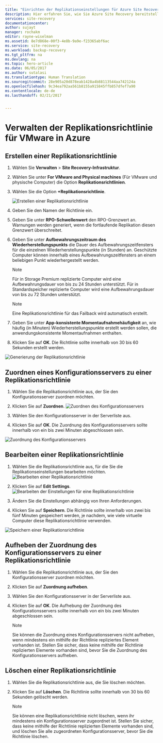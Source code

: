 ```yaml
---
title: "Einrichten der Replikationseinstellungen für Azure Site Recovery | Microsoft-Dokumentation"
description: Hier erfahren Sie, wie Sie Azure Site Recovery bereitstellen, um die Replikation, das Failover und die Wiederherstellung von virtuellen Hyper-V-Computern in VMM-Clouds nach Azure zu orchestrieren.
services: site-recovery
documentationcenter: 
author: sujayt
manager: rochakm
editor: rayne-wiselman
ms.assetid: 8e7d868e-00f3-4e8b-9a9e-f23365abf6ac
ms.service: site-recovery
ms.workload: backup-recovery
ms.tgt_pltfrm: na
ms.devlang: na
ms.topic: hero-article
ms.date: 06/05/2017
ms.author: sutalasi
ms.translationtype: Human Translation
ms.sourcegitcommit: 28e905a20d878eab1428a4b88113544aa742124a
ms.openlocfilehash: 9c34ea792aa561b8155a915845ffb857dfef7a90
ms.contentlocale: de-de
ms.lasthandoff: 02/21/2017


---
```

# <a name="manage-replication-policy-for-vmware-to-azure"></a>Verwalten der Replikationsrichtlinie für VMware in Azure


## <a name="create-a-replication-policy"></a>Erstellen einer Replikationsrichtlinie

1. Wählen Sie **Verwalten** > **Site Recovery-Infrastruktur**.
2. Wählen Sie unter **For VMware and Physical machines** (Für VMware und physische Computer) die Option **Replikationsrichtlinien**.
3. Wählen Sie die Option **+Replikationsrichtlinie**.

      ![Erstellen einer Replikationsrichtlinie](./media/site-recovery-setup-replication-settings-vmware/createpolicy.png)

4. Geben Sie den Namen der Richtlinie ein.

5. Geben Sie unter **RPO-Schwellenwert** den RPO-Grenzwert an. Warnungen werden generiert, wenn die fortlaufende Replikation diesen Grenzwert überschreitet.
6. Geben Sie unter **Aufbewahrungszeitraum des Wiederherstellungspunkts** die Dauer des Aufbewahrungszeitfensters für die einzelnen Wiederherstellungspunkte (in Stunden) an. Geschützte Computer können innerhalb eines Aufbewahrungszeitfensters an einem beliebigen Punkt wiederhergestellt werden.

    > [!NOTE]
    > Für in Storage Premium replizierte Computer wird eine Aufbewahrungsdauer von bis zu 24 Stunden unterstützt. Für in Standardspeicher replizierte Computer wird eine Aufbewahrungsdauer von bis zu 72 Stunden unterstützt.

    > [!NOTE]
    > Eine Replikationsrichtlinie für das Failback wird automatisch erstellt.

7. Geben Sie unter **App-konsistente Momentaufnahmehäufigkeit** an, wie häufig (in Minuten) Wiederherstellungspunkte erstellt werden sollen, die anwendungskonsistente Momentaufnahmen enthalten.

8. Klicken Sie auf **OK**. Die Richtlinie sollte innerhalb von 30 bis 60 Sekunden erstellt werden.

![Generierung der Replikationsrichtlinie](./media/site-recovery-setup-replication-settings-vmware/Creating-Policy.png)

## <a name="associate-a-configuration-server-with-a-replication-policy"></a>Zuordnen eines Konfigurationsservers zu einer Replikationsrichtlinie
1. Wählen Sie die Replikationsrichtlinie aus, der Sie den Konfigurationsserver zuordnen möchten.
2. Klicken Sie auf **Zuordnen**.
![Zuordnen des Konfigurationsservers](./media/site-recovery-setup-replication-settings-vmware/Associate-CS-1.PNG)

3. Wählen Sie den Konfigurationsserver in der Serverliste aus.
4. Klicken Sie auf **OK**. Die Zuordnung des Konfigurationsservers sollte innerhalb von ein bis zwei Minuten abgeschlossen sein.

![Zuordnung des Konfigurationsservers](./media/site-recovery-setup-replication-settings-vmware/Associate-CS-2.png)

## <a name="edit-a-replication-policy"></a>Bearbeiten einer Replikationsrichtlinie
1. Wählen Sie die Replikationsrichtlinie aus, für die Sie die Replikationseinstellungen bearbeiten möchten.
![Bearbeiten einer Replikationsrichtlinie](./media/site-recovery-setup-replication-settings-vmware/Select-Policy.png)

2. Klicken Sie auf **Edit Settings**.
![Bearbeiten der Einstellungen für eine Replikationsrichtlinie](./media/site-recovery-setup-replication-settings-vmware/Edit-Policy.png)

3. Ändern Sie die Einstellungen abhängig von Ihren Anforderungen.
4. Klicken Sie auf **Speichern**. Die Richtlinie sollte innerhalb von zwei bis fünf Minuten gespeichert werden, je nachdem, wie viele virtuelle Computer diese Replikationsrichtlinie verwenden.

![Speichern einer Replikationsrichtlinie](./media/site-recovery-setup-replication-settings-vmware/Save-Policy.png)

## <a name="dissociate-a-configuration-server-from-a-replication-policy"></a>Aufheben der Zuordnung des Konfigurationsservers zu einer Replikationsrichtlinie
1. Wählen Sie die Replikationsrichtlinie aus, der Sie den Konfigurationsserver zuordnen möchten.
2. Klicken Sie auf **Zuordnung aufheben**.
3. Wählen Sie den Konfigurationsserver in der Serverliste aus.
4. Klicken Sie auf **OK**. Die Aufhebung der Zuordnung des Konfigurationsservers sollte innerhalb von ein bis zwei Minuten abgeschlossen sein.

    > [!NOTE]
    > Sie können die Zuordnung eines Konfigurationsservers nicht aufheben, wenn mindestens ein mithilfe der Richtlinie repliziertes Element vorhanden ist. Stellen Sie sicher, dass keine mithilfe der Richtlinie replizierten Elemente vorhanden sind, bevor Sie die Zuordnung des Konfigurationsservers aufheben.

## <a name="delete-a-replication-policy"></a>Löschen einer Replikationsrichtlinie

1. Wählen Sie die Replikationsrichtlinie aus, die Sie löschen möchten.
2. Klicken Sie auf **Löschen**. Die Richtlinie sollte innerhalb von 30 bis 60 Sekunden gelöscht werden.

    > [!NOTE]
    > Sie können eine Replikationsrichtlinie nicht löschen, wenn ihr mindestens ein Konfigurationsserver zugeordnet ist. Stellen Sie sicher, dass keine mithilfe der Richtlinie replizierten Elemente vorhanden sind, und löschen Sie alle zugeordneten Konfigurationsserver, bevor Sie die Richtlinie löschen.

